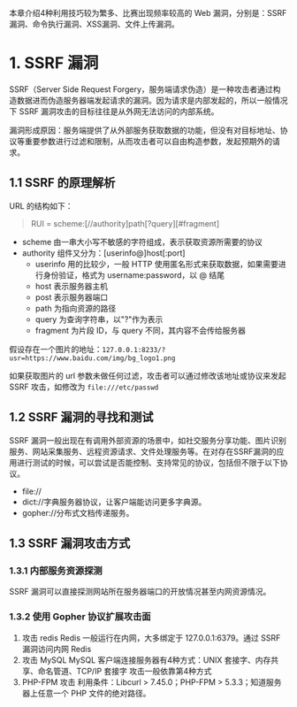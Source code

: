 <!-- ---
title: CTFer：第2章 web进阶
tags: 
      - 网络安全
      - Web 安全
categories: 
- [网络安全, CTF, 《从0到1：CTFer成长之路》]
- [网络安全, Web 安全]
--- -->

本章介绍4种利用技巧较为繁多、比赛出现频率较高的 Web 漏洞，分别是：SSRF漏洞、命令执行漏洞、XSS漏洞、文件上传漏洞。

<!--more-->

# 1. SSRF 漏洞
SSRF（Server Side Request Forgery，服务端请求伪造）是一种攻击者通过构造数据进而伪造服务器端发起请求的漏洞。因为请求是内部发起的，所以一般情况下 SSRF 漏洞攻击的目标往往是从外网无法访问的内部系统。

漏洞形成原因：服务端提供了从外部服务获取数据的功能，但没有对目标地址、协议等重要参数进行过滤和限制，从而攻击者可以自由构造参数，发起预期外的请求。

## 1.1 SSRF 的原理解析
URL 的结构如下：
> RUI = scheme:[//authority]path[?query][#fragment]


- scheme 由一串大小写不敏感的字符组成，表示获取资源所需要的协议
- authority 组件又分为：[userinfo@]host[:port]
  - userinfo 用的比较少，一般 HTTP 使用匿名形式来获取数据，如果需要进行身份验证，格式为 username:password，以 @ 结尾
  - host 表示服务器主机
  - post 表示服务器端口
  - path 为指向资源的路径
  - query 为查询字符串，以"?"作为表示
  - fragment 为片段 ID，与 query 不同，其内容不会传给服务器

假设存在一个图片的地址：`127.0.0.1:8233/?usr=https://www.baidu.com/img/bg_logo1.png`

如果获取图片的 url 参数未做任何过滤，攻击者可以通过修改该地址或协议来发起 SSRF 攻击，如修改为 `file:///etc/passwd`

## 1.2 SSRF 漏洞的寻找和测试
SSRF 漏洞一般出现在有调用外部资源的场景中，如社交服务分享功能、图片识别服务、网站采集服务、远程资源请求、文件处理服务等。在对存在SSRF漏洞的应用进行测试的时候，可以尝试是否能控制、支持常见的协议，包括但不限于以下协议。
- file://
- dict://字典服务器协议，让客户端能访问更多字典源。
- gopher://分布式文档传递服务。

## 1.3 SSRF 漏洞攻击方式
### 1.3.1 内部服务资源探测
SSRF 漏洞可以直接探测网站所在服务器端口的开放情况甚至内网资源情况。

### 1.3.2 使用 Gopher 协议扩展攻击面
1. 攻击 redis
   Redis 一般运行在内网，大多绑定于 127.0.0.1:6379。通过 SSRF 漏洞访问内网 Redis
2. 攻击 MySQL
   MySQL 客户端连接服务器有4种方式：UNIX 套接字、内存共享、命名管道、TCP/IP 套接字
   攻击一般依靠第4种方式
3. PHP-FPM 攻击
   利用条件：Libcurl > 7.45.0；PHP-FPM > 5.3.3；知道服务器上任意一个 PHP 文件的绝对路径。